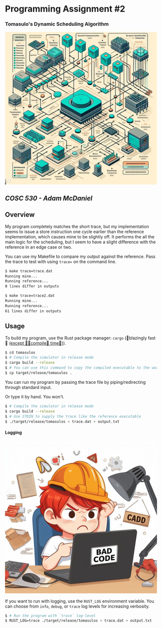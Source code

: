 # Programming Assignment \#2

### **Tomasulo's Dynamic Scheduling Algorithm**

![Tomasulo's Algorithm](image.png)

***COSC 530 - Adam McDaniel***
---

## Overview

My program completely matches the short trace, but my implementation seems to issue a store instruction one cycle earlier than the reference implementation, which causes mine to be slightly off. It performs the all the main logic for the scheduling, but I seem to have a slight difference with the reference in an edge case or two.

You can use my Makefile to compare my output against the reference. Pass the trace to test with using `trace=` on the command line.

```bash
$ make trace=trace.dat
Running mine...
Running reference...
0 lines differ in outputs
```

```bash
$ make trace=trace2.dat
Running mine...
Running reference...
61 lines differ in outputs
```

## Usage

To build my program, use the Rust package manager: `cargo` (🚀blazingly fast🚀 [(except 🚀🚀compile🚀 time🚀)](https://www.wikihow.com/Kill-Time)).

```bash
$ cd tomasulos
$ # Compile the simulator in release mode
$ cargo build --release
$ # You can use this command to copy the compiled executable to the working directory, if you want.
$ cp target/release/tomasulos .
```

You can run my program by passing the trace file by piping/redirecting through standard input.

Or type it by hand. You won't.

```bash
$ # Compile the simulator in release mode
$ cargo build --release
$ # Use STDIN to supply the trace like the reference executable
$ ./target/release/tomasulos < trace.dat > output.txt
```

#### Logging

![Bad Code](image-1.png)

If you want to run with logging, use the `RUST_LOG` environment variable. You can choose from `info`, `debug`, or `trace` log levels for increasing verbosity.

```bash
$ # Run the program with `trace` log-level
$ RUST_LOG=trace ./target/release/tomasulos < trace.dat > output.txt
```